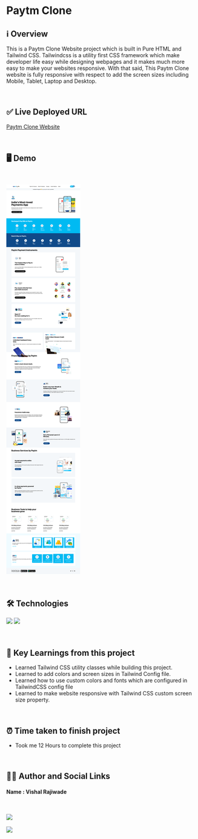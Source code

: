 
# **Paytm Clone**

## **ℹ️ Overview**

This is a Paytm Clone Website project which is built in Pure HTML and Tailwind CSS. Tailwindcss is a utility first CSS framework which make developer life easy while designing webpages and it makes much more easy to make your websites responsive. With that said, This Paytm Clone website is fully responsive with respect to add the screen sizes including Mobile, Tablet, Laptop and Desktop. <br>

<br>

## **✅ Live Deployed URL**

[Paytm Clone Website](https://paytm-clone-tailwind-css.vercel.app)

<br>

## **🖥 Demo**
<br>

![](./PAytm.png)

<br>

## **🛠 Technologies** 
![](https://img.shields.io/badge/HTML-239120?style=for-the-badge&logo=html5&logoColor=white)
![](https://img.shields.io/badge/TailwindCSS-239120?&style=for-the-badge&logo=tailwindcss&logoColor=white)

<br>

## **📖 Key Learnings from this project**

 - Learned Tailwind CSS utility classes while building this project.
 - Learned to add colors and screen sizes in Tailwind Config file.
 - Learned how to use custom colors and fonts which are configured in TailwindCSS config file
 - Learned to make website responsive with Tailwind CSS custom screen size property.
 
<br>

 ##  **⏰ Time taken to finish project**

- Took me 12 Hours to complete this project 

<br>

##  **👨‍💻 Author and Social Links**
#### **Name** : Vishal Rajiwade

<br>

[<img src="https://res.cloudinary.com/practicaldev/image/fetch/s--imBRhTaX--/c_limit%2Cf_auto%2Cfl_progressive%2Cq_auto%2Cw_880/https://img.shields.io/badge/LinkedIn-0077B5%3Fstyle%3Dfor-the-badge%26logo%3Dlinkedin%26logoColor%3Dwhite">](https://www.linkedin.com/in/vishal-rajiwade-2654a8184/)

[<img src="https://img.shields.io/badge/Instagram-E4405F?style=for-the-badge&logo=instagram&logoColor=white">](https://www.instagram.com/vishal_codes_7/)


